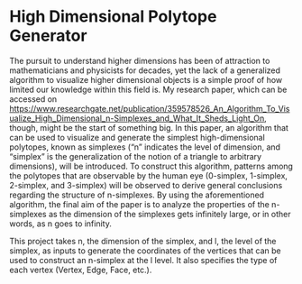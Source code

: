 # High Dimensional Polytope Generator

The pursuit to understand higher dimensions has been of attraction to mathematicians and physicists for decades, yet the lack of a generalized algorithm to visualize higher dimensional objects is a simple proof of how limited our knowledge within this field is. My research paper, which can be accessed on https://www.researchgate.net/publication/359578526_An_Algorithm_To_Visualize_High_Dimensional_n-Simplexes_and_What_It_Sheds_Light_On, though, might be the start of something big. In this paper, an algorithm that can be used to visualize and generate the simplest high-dimensional polytopes, known as simplexes (“n” indicates the level of dimension, and “simplex” is the generalization of the notion of a triangle to arbitrary dimensions), will be introduced. To construct this algorithm, patterns among the polytopes that are observable by the human eye (0-simplex, 1-simplex, 2-simplex, and 3-simplex) will be observed to derive general conclusions regarding the structure of n-simplexes. By using the aforementioned algorithm, the final aim of the paper is to analyze the properties of the n-simplexes as the dimension of the simplexes gets infinitely large, or in other words, as n goes to infinity.

This project takes n, the dimension of the simplex, and l, the level of the simplex, as inputs to generate the coordinates of the vertices that can be used to construct an n-simplex at the l level. It also specifies the type of each vertex (Vertex, Edge, Face, etc.).
